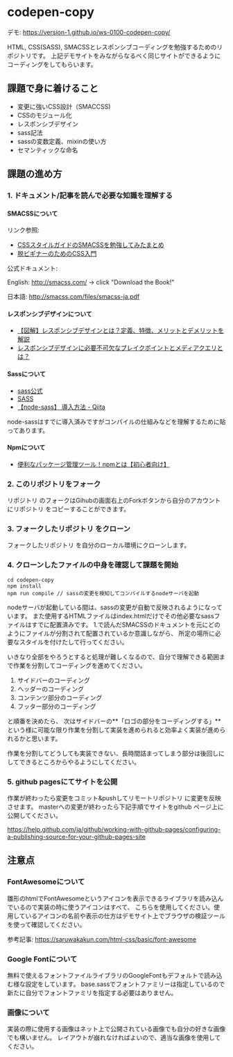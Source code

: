 
# codepen-copy


デモ: https://version-1.github.io/ws-0100-codepen-copy/

HTML, CSS(SASS), SMACSSとレスポンシブコーディングを勉強するためのリポジトリです。
上記デモサイトをみながらなるべく同じサイトができるようにコーディングをしてもらいます。



## 課題で身に着けること

- 変更に強いCSS設計（SMACCSS)
- CSSのモジュール化
- レスポンシブデザイン
- sass記法
- sassの変数定義、mixinの使い方
- セマンティックな命名

## 課題の進め方

### 1. ドキュメント/記事を読んで必要な知識を理解する

#### SMACSSについて

リンク参照:
- [CSSスタイルガイドのSMACSSを勉強してみたまとめ](https://ver-1-0.net/2017/12/10/learn-smacss)
- [脱ビギナーのためのCSS入門](https://speakerdeck.com/jjoo/tuo-biginafalsetamefalsecssru-men)

公式ドキュメント:

English: http://smacss.com/ -> click "Download the Book!"

日本語: http://smacss.com/files/smacss-ja.pdf

#### レスポンシブデザインについて

- [【図解】レスポンシブデザインとは？定義、特徴、メリットとデメリットを解説](https://www.yamatofinancial.jp/learning/know-how/what-is-responsive-web-design.html)
- [レスポンシブデザインに必要不可欠なブレイクポイントとメディアクエリとは？](https://www.studio-umi.jp/blog/185/610)

#### Sassについて

- [sass公式](https://sass-lang.com/)
- [SASS](https://www.webdesignleaves.com/pr/css/css_basic_08.html)
- [【node-sass】 導入方法 - Qiita](https://qiita.com/Accio/items/2d0d0c3adc98e254571f)

node-sassはすでに導入済みですがコンパイルの仕組みなどを理解するために貼ってあります。

#### Npmについて

- [便利なパッケージ管理ツール！npmとは【初心者向け】](https://techacademy.jp/magazine/16105)

### 2. このリポジトリをフォーク

リポジトリ のフォークはGihubの画面右上のForkボタンから自分のアカウントにリポジトリ をコピーすることができます。

### 3. フォークしたリポジトリ をクローン

フォークしたリポジトリ を自分のローカル環境にクローンします。

### 4. クローンしたファイルの中身を確認して課題を開始
```
cd codepen-copy
npm install
npm run compile // sassの変更を検知してコンパイルするnodeサーバを起動
```

nodeサーバが起動している間は、sassの変更が自動で反映されるようになっています。
また使用するHTMLファイルはindex.htmlだけでその他必要なsassファイルはすでに配置済みです。
1.で読んだSMACSSのドキュメントを元にどのようにファイルが分割されて配置されているか意識しながら、
所定の場所に必要なスタイルを付けたして行ってください。

いきなり全部をやろうとすると処理が難しくなるので、自分で理解できる範囲まで作業を分割してコーディングを進めてください。


1. サイドバーのコーディング
2. ヘッダーのコーディング
3. コンテンツ部分のコーディング
4. フッター部分のコーディング


と順番を決めたら、
次はサイドバーの**「ロゴの部分をコーディングする」**という様に可能な限り作業を分割して実装を進められると効率よく実装が進められるかと思います。

作業を分割してどうしても実装できない、長時間詰まってしまう部分は後回しにしてできるところからやるようにしてください。

### 5. github pagesにてサイトを公開

作業が終わったら変更をコミット&pushしてリモートリポジトリ に変更を反映させます。
masterへの変更が終わったら下記手順でサイトをgithub ページ上に公開してください。

https://help.github.com/ja/github/working-with-github-pages/configuring-a-publishing-source-for-your-github-pages-site

## 注意点

### FontAwesomeについて

雛形のhtmlでFontAwesomeというアイコンを表示できるライブラリを読み込んでいるので実装の時に使うアイコンはすべて、
こちらを使用してください。使用しているアイコンの名前や表示の仕方はデモサイト上でブラウザの検証ツールを使って確認してください。

参考記事: https://saruwakakun.com/html-css/basic/font-awesome

### Google Fontについて

無料で使えるフォントファイルライブラリのGoogleFontもデフォルトで読み込む様な設定をしています。
base.sassでフォントファミリーは指定しているので新たに自分でフォントファミリを指定する必要はありません。

### 画像について

実装の際に使用する画像はネット上で公開されている画像でも自分の好きな画像でも構いません。
レイアウトが崩れなければよいので、適当な画像を使用してください。

